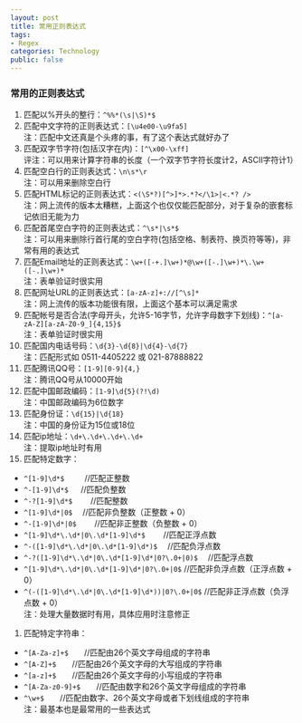 ```yaml
---
layout: post
title: 常用正则表达式
tags:
- Regex
categories: Technology
public: false
---
```

### 常用的正则表达式

1. 匹配以%开头的整行：`^%%*(\s|\S)*$`
1. 匹配中文字符的正则表达式：`[\u4e00-\u9fa5]`
<br/>注：匹配中文还真是个头疼的事，有了这个表达式就好办了
1. 匹配双字节字符(包括汉字在内)：`[^\x00-\xff]`<br/>
评注：可以用来计算字符串的长度（一个双字节字符长度计2，ASCII字符计1）
1. 匹配空白行的正则表达式：`\n\s*\r`
<br/>注：可以用来删除空白行
1. 匹配HTML标记的正则表达式：`<(\S*?)[^>]*>.*?</\1>|<.*? />`
<br/>注：网上流传的版本太糟糕，上面这个也仅仅能匹配部分，对于复杂的嵌套标记依旧无能为力
1. 匹配首尾空白字符的正则表达式：`^\s*|\s*$`
<br/>注：可以用来删除行首行尾的空白字符(包括空格、制表符、换页符等等)，非常有用的表达式
1. 匹配Email地址的正则表达式：`\w+([-+.]\w+)*@\w+([-.]\w+)*\.\w+([-.]\w+)*`
<br/>注：表单验证时很实用
1. 匹配网址URL的正则表达式：`[a-zA-z]+://[^\s]*`
<br/>注：网上流传的版本功能很有限，上面这个基本可以满足需求
1. 匹配帐号是否合法(字母开头，允许5-16字节，允许字母数字下划线)：`^[a-zA-Z][a-zA-Z0-9_]{4,15}$`
<br/>注：表单验证时很实用
1. 匹配国内电话号码：`\d{3}-\d{8}|\d{4}-\d{7}`
<br/>注：匹配形式如 0511-4405222 或 021-87888822
1. 匹配腾讯QQ号：`[1-9][0-9]{4,}`
<br/>注：腾讯QQ号从10000开始
1. 匹配中国邮政编码：`[1-9]\d{5}(?!\d)`
<br/>注：中国邮政编码为6位数字
1. 匹配身份证：`\d{15}|\d{18}`
<br/>注：中国的身份证为15位或18位
1. 匹配ip地址：`\d+\.\d+\.\d+\.\d+`
<br/>注：提取ip地址时有用
1. 匹配特定数字：
 * `^[1-9]\d*$`　 　 //匹配正整数
 * `^-[1-9]\d*$` 　 //匹配负整数
 * `^-?[1-9]\d*$`　　 //匹配整数
 * `^[1-9]\d*|0$`　 //匹配非负整数（正整数 + 0）
 * `^-[1-9]\d*|0$`　　 //匹配非正整数（负整数 + 0）
 * `^[1-9]\d*\.\d*|0\.\d*[1-9]\d*$`　　 //匹配正浮点数
 * `^-([1-9]\d*\.\d*|0\.\d*[1-9]\d*)$`　 //匹配负浮点数
 * `^-?([1-9]\d*\.\d*|0\.\d*[1-9]\d*|0?\.0+|0)$`　 //匹配浮点数
 * `^[1-9]\d*\.\d*|0\.\d*[1-9]\d*|0?\.0+|0$` //匹配非负浮点数（正浮点数 + 0）
 * `^(-([1-9]\d*\.\d*|0\.\d*[1-9]\d*))|0?\.0+|0$` //匹配非正浮点数（负浮点数 + 0）
<br/>注：处理大量数据时有用，具体应用时注意修正
1. 匹配特定字符串：
 * `^[A-Za-z]+$`　　//匹配由26个英文字母组成的字符串
 * `^[A-Z]+$`　　//匹配由26个英文字母的大写组成的字符串
 * `^[a-z]+$`　　//匹配由26个英文字母的小写组成的字符串
 * `^[A-Za-z0-9]+$`　　//匹配由数字和26个英文字母组成的字符串
 * `^\w+$`　　//匹配由数字、26个英文字母或者下划线组成的字符串
<br/>注：最基本也是最常用的一些表达式

